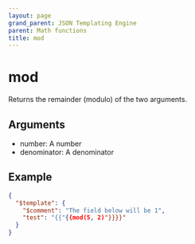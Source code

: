 ```yaml
---
layout: page
grand_parent: JSON Templating Engine
parent: Math functions
title: mod
---
```


# mod

Returns the remainder (modulo) of the two arguments.

## Arguments

 - number: A number
 - denominator: A denominator

## Example

```json
{
  "$template": {
    "$comment": "The field below will be 1",
    "test": "{{"{{mod(5, 2)"}}}}"
  }
}
```
